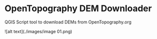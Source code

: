 # OpenTopography DEM Downloader
 QGIS Script tool to download DEMs from OpenTopography.org

![alt text](./images/image 01.png)
